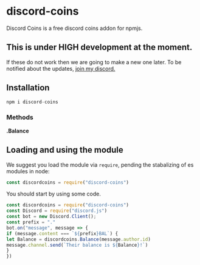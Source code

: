 # discord-coins
Discord Coins is a free discord coins addon for npmjs.

## This is under HIGH development at the moment.
If these do not work then we are going to make a new one later. To be notified about the updates, [join my discord.](https://discord.gg/yNd3GWY)
  

## Installation

```js
npm i discord-coins
```

### Methods
**.Balance**


## Loading and using the module

We suggest you load the module via `require`, pending the stabalizing of es modules in node:

```js
const discordcoins = require("discord-coins")
```
You should start by using some code.
```js
const discordcoins = require("discord-coins")
const Discord = require("discord.js")
const bot = new Discord.Client();
const prefix = "."
bot.on("message", message => {
if (message.content === `${prefix}BAL`) {
let Balance = discordcoins.Balance(message.author.id)
message.channel.send(`Their balance is ${Balance}!`)
}
})
```
